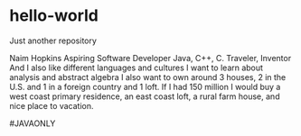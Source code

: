 # hello-world
Just another repository

Naim Hopkins
Aspiring Software Developer
Java, C++, C.
Traveler, Inventor
And I also like different languages and cultures
I want to learn about analysis and abstract algebra
I also want to own around 3 houses, 
2 in the U.S. and 1 in a foreign country and 1 loft.
If I had 150 million I would buy a west coast primary residence, 
an east coast loft, a rural farm house, and nice place to vacation.

#JAVAONLY